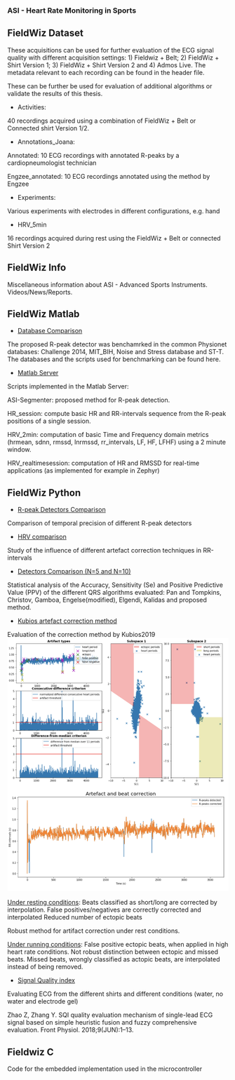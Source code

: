 ### ASI - Heart Rate Monitoring in Sports

## FieldWiz Dataset
These acquisitions can be used for further evaluation of the ECG signal quality with different acquisition settings: 1) Fieldwiz + Belt; 2) FieldWiz + Shirt Version 1; 3) FieldWiz + Shirt Version 2 and 4) Admos Live.
The metadata relevant to each recording can be found in the header file.

These can be further be used for evaluation of additional algorithms or validate the results of this thesis.

* Activities:

40 recordings acquired using a combination of FieldWiz + Belt or Connected shirt Version 1/2.

* Annotations_Joana:

Annotated: 10 ECG recordings with annotated R-peaks by a cardiopneumologist technician

Engzee_annotated: 10 ECG recordings annotated using the method by Engzee

* Experiments:

Various experiments with electrodes in different configurations, e.g. hand

* HRV_5min

16 recordings acquired during rest using the FieldWiz + Belt or connected Shirt Version 2


## FieldWiz Info
Miscellaneous information about ASI - Advanced Sports Instruments. Videos/News/Reports.

## FieldWiz Matlab
* <u>Database Comparison</u>

The proposed R-peak detector was benchamrked in the common Physionet databases: Challenge 2014, MIT_BIH, Noise and Stress database and ST-T.
The databases and the scripts used for benchmarking can be found here.

* <u>Matlab Server</u>

Scripts implemented in the Matlab Server:

ASI-Segmenter: proposed method for R-peak detection.

HR_session: compute basic HR and RR-intervals sequence from the R-peak positions of a single session.

HRV_2min: computation of basic Time and Frequency domain metrics (hrmean, sdnn, rmssd, lnrmssd, rr_intervals, LF, HF, LFHF) using a 2 minute window.

HRV_realtimesession: computation of HR and RMSSD for real-time applications (as implemented for example in Zephyr)

## FieldWiz Python
* <u>R-peak Detectors Comparison</u>

Comparison of temporal precision of different R-peak detectors

* <u>HRV comparison </u>

Study of the influence of different artefact correction techniques in RR-intervals

* <u>Detectors Comparison (N=5 and N=10)</u>

Statistical analysis of the Accuracy, Sensitivity (Se) and Positive Predictive Value (PPV) of the different QRS algorithms evaluated: Pan and Tompkins, Christov, Gamboa, Engelse(modified), Elgendi, Kalidas and proposed method.


* <u>Kubios artefact correction method</u>

Evaluation of the correction method by Kubios2019
![plot](kubios%20HRV.png)

<u>Under resting conditions</u>:
Beats classified as short/long are corrected by interpolation.
False positives/negatives are correctly corrected and interpolated
Reduced number of ectopic beats

Robust method for artifact correction under rest conditions.

<u>Under running conditions</u>:
False positive ectopic beats, when applied in high heart rate conditions.
Not robust distinction between ectopic and missed beats. Missed beats, wrongly classified as actopic beats, are interpolated instead of being removed.


* <u>Signal Quality index</u>

Evaluating ECG from the different shirts and different conditions (water, no water and electrode gel)

Zhao Z, Zhang Y. SQI quality evaluation mechanism of single-lead ECG signal based on simple heuristic fusion and fuzzy comprehensive evaluation. Front Physiol. 2018;9(JUN):1–13.

## Fieldwiz C
Code for the embedded implementation used in the microcontroller

